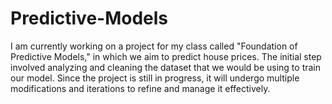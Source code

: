 # Predictive-Models
I am currently working on a project for my class called "Foundation of Predictive Models," in which we aim to predict house prices. The initial step involved analyzing and cleaning the dataset that we would be using to train our model. Since the project is still in progress, it will undergo multiple modifications and iterations to refine and manage it effectively.
